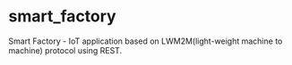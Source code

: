 # smart_factory
Smart Factory - IoT application based on LWM2M(light-weight machine to machine) protocol using REST.
